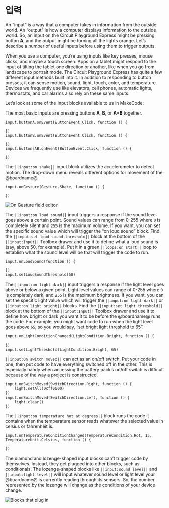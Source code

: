 # 입력

An “input” is a way that a computer takes in information from the outside world. An “output” is how a computer displays information to the outside world. So, an input on the Circuit Playground Express might be pressing button **A**, and the output might be turning all the lights orange. Let’s describe a number of useful inputs before using them to trigger outputs.

When you use a computer, you’re using inputs like key presses, mouse clicks, and maybe a touch screen. Apps on a tablet might respond to the input of tilting the tablet one direction or another, like when you go from landscape to portrait mode. The Circuit Playground Express has quite a few different input methods built into it. In addition to responding to button presses, it can sense motion, sound, light, touch, color, and temperature. Devices we frequently use like elevators, cell phones, automatic lights, thermostats, and car alarms also rely on these same inputs.

Let’s look at some of the input blocks available to us in MakeCode:

The most basic inputs are pressing buttons **A**, **B**, or **A+B** together.

```block
input.buttonA.onEvent(ButtonEvent.Click, function () {

})
input.buttonB.onEvent(ButtonEvent.Click, function () {

})
input.buttonsAB.onEvent(ButtonEvent.Click, function () {

})
```

The `||input:on shake||` input block utilizes the accelerometer to detect motion. The drop-down menu reveals different options for movement of the @boardname@.

```block
input.onGesture(Gesture.Shake, function () {

})
```

![On Gesture field editor](/static/courses/making/coding/fe-on-gesture.jpg)

The `||input:on loud sound||` input triggers a response if the sound level goes above a certain point. Sound values can range from 0-255 where `0` is completely silent and `255` is the maximum volume. If you want, you can set the specific sound value which will trigger the “on loud sound” block. Find the `||input:set loud sound threshold||` block at the bottom of the `||input:Input||` Toolbox drawer and use it to define what a loud sound is (say, above 50, for example). Put it in a green `||loops:on start||` loop to establish what the sound level will be that will trigger the code to run.

```blocks
input.onLoudSound(function () {

})
input.setLoudSoundThreshold(50)
```

The `||input:on light dark||` input triggers a response if the light level goes above or below a given point. Light level values can range of 0-255 where `0` is completely dark, and `255` is the maximum brightness. If you want, you can set the specific light value which will trigger the `||input:on light dark||` or `||input:on light bright||` blocks. Find the `||input:set light threshold||` block at the bottom of the `||input:Input||` Toolbox drawer and use it to define how bright or dark you want it to be before the @boardname@ runs the code. For example, you might want code to run when the light level goes above `65`, so you would say, “set bright light threshold to 65”.

```blocks
input.onLightConditionChanged(LightCondition.Bright, function () {

})
input.setLightThreshold(LightCondition.Bright, 65)
```

`||input:On switch moved||` can act as an on/off switch. Put your code in one, then put code to have everything switched off in the other. This is especially handy when accessing the battery pack’s on/off switch is difficult because of the way a project is constructed.

```blocks
input.onSwitchMoved(SwitchDirection.Right, function () {
    light.setAll(0xff0000)
})
input.onSwitchMoved(SwitchDirection.Left, function () {
    light.clear()
})
```

The `||input:on temperature hot at degrees||` block runs the code it contains when the temperature sensor reads whatever the selected value in celsius or fahrenheit is.

```blocks
input.onTemperatureConditionChanged(TemperatureCondition.Hot, 15, TemperatureUnit.Celsius, function () {

})
```

The diamond and lozenge-shaped input blocks can’t trigger code by themselves. Instead, they get plugged into other blocks, such as conditionals. The lozenge-shaped blocks like `||input:sound level||` and `||input:light level||` will input whatever sound level or light level your @boardname@ is currently reading through its sensors. So, the number represented by the lozenge will change as the conditions of your device change.

![Blocks that plug in](/static/courses/making/coding/plugin-blocks.jpg)